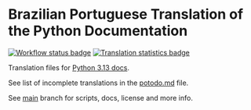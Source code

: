 # Brazilian Portuguese Translation of the Python Documentation

[![Workflow status badge][workflow_badge]][workflow_url]
[![Translation statistics badge][stats_badge]][transifex_url]

Translation files for [Python 3.13 docs][docs_url].

See list of incomplete translations in the [potodo.md][potodo] file.

See [main][main] branch for scripts, docs, license and more info.

[main]: https://github.com/python/python-docs-pt-br/tree/main
[potodo]: potodo.md?plain=1
[docs_url]: https://docs.python.org/pt-br/3.13/
[workflow_badge]: https://github.com/python/python-docs-pt-br/workflows/python-313/badge.svg
[workflow_url]: https://github.com/python/python-docs-pt-br/actions?workflow=python-313
[stats_badge]: https://img.shields.io/badge/dynamic/json?url=https%3A%2F%2Fgithub.com%2Fpython%2Fpython-docs-pt-br%2Fraw%2F3.13%2Fstats.json&query=translation&label=pt_BR
[transifex_url]: https://app.transifex.com/python-doc/python-newest/

